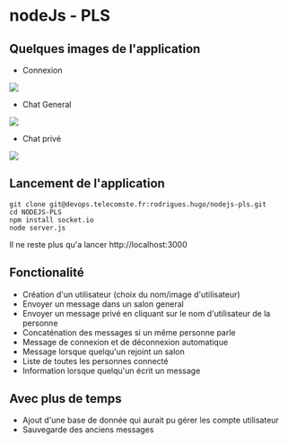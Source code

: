 # nodeJs - PLS


## Quelques images de l'application
 - Connexion

<img src="https://zupimages.net/up/23/04/31jz.png">

 - Chat General

<img src="https://zupimages.net/up/23/04/aj0a.png">

 - Chat privé

<img src="https://zupimages.net/up/23/04/bvn8.png">


## Lancement de l'application
```
git clone git@devops.telecomste.fr:rodrigues.hugo/nodejs-pls.git
cd NODEJS-PLS
npm install socket.io
node server.js
```
Il ne reste plus qu'a lancer http://localhost:3000


## Fonctionalité

  - Création d'un utilisateur (choix du nom/image d'utilisateur)
  - Envoyer un message dans un salon general 
  - Envoyer un message privé en cliquant sur le nom d'utilisateur de la personne
  - Concaténation des messages si un même personne parle
  - Message de connexion et de déconnexion automatique
  - Message lorsque quelqu'un rejoint un salon
  - Liste de toutes les personnes connecté 
  - Information lorsque quelqu'un écrit un message


## Avec plus de temps

  - Ajout d'une base de donnée qui aurait pu gérer les compte utilisateur
  - Sauvegarde des anciens messages